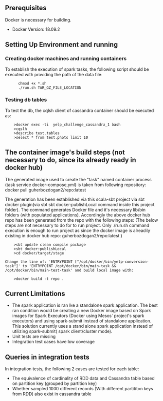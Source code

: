 ## Prerequisites

Docker is necessary for building.
- Docker Version: 18.09.2



## Setting Up Environment and running
### Creating docker machines and running containers
To establish the execution of spark tasks, the following script should be executed with providing the path of the data file:
```
	  chmod +x *.sh
	  ./run.sh TAR_GZ_FILE_LOCATION
```

### Testing db tables
To test the db, the cqlsh client of cassandra container should be executed as:
```
	>docker exec -ti  yelp_challenge_cassandra_1 bash
	>cqslh
	>describe test.tables
	>select * from test.photo limit 10

```

## The container image's build steps (not necessary to do, since its already ready in docker hub)
The generated image used to create the "task" named container process (task service docker-compose,yml) is taken from following repository:
	docker pull guherbozdogan2/repo:latest

The generation has been established via this scala-sbt project via sbt docker plugin(via sbt sbt docker:publishLocal command inside this project folder). The command generates Docker file and it's necessary lib/bin folders (with populated applications). Accordingly the above docker hub repo has been generated from the repo with the following steps: (The below steps are not necessary to do for to run project.  Only ./run.sh command execution is enough to run project as since the docker image is alreadily existing in docker hub repo: guherbozdogan2/repo:latest )

```
    >sbt update clean compile package
    >sbt docker:publishLocal
    >cd docker/target/stage
```

    Change the line of: 'ENTRYPOINT ["/opt/docker/bin/yelp-conversion-task"]' to 'ENTRYPOINT /opt/docker/bin/main-task && /opt/docker/bin/main-test-task' and build local image with:
```
    >docker build -t repo .
```

## Current Limitations
- The spark application is ran lke a standalone spark application. The best ran condition would be creating a new Docker image based on Spark images for Spark Executors (Docker using Mesos' project's spark executors) and using spark-submit instead of standalone application. This solution currently uses a stand alone spark application instead of utilizing spark-submit( spark client/cluster mode).
- Unit tests are missing
- Integration test cases have low coverage


## Queries in integration tests
In integration tests, the following 2 cases are tested for each table:
- The equivalence of cardinality of RDD data and Cassandra table based on partition key  (grouped by partition key)
- Whether sampled 1000 different records (With different partititon keys from RDD) also exist in cassandra table
